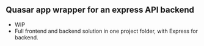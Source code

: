 Quasar app wrapper for an express API backend
---

* WIP
* Full frontend and backend solution in one project folder, with Express for backend.
